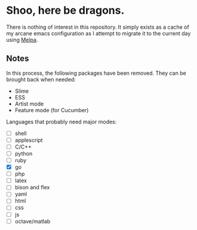 # Shoo, here be dragons.

There is nothing of interest in this repository. It simply exists as a
cache of my arcane emacs configuration as I attempt to migrate it to
the current day using [Melpa](https://melpa.org).

## Notes

In this process, the following packages have been removed. They can be
brought back when needed:

- Slime
- ESS
- Artist mode
- Feature mode (for Cucumber)

Languages that probably need major modes:

- [ ] shell
- [ ] applescript
- [ ] C/C++
- [ ] python
- [ ] ruby
- [x] go
- [ ] php
- [ ] latex
- [ ] bison and flex
- [ ] yaml
- [ ] html
- [ ] css
- [ ] js
- [ ] octave/matlab
